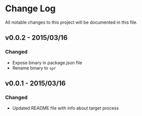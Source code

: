 # Change Log
All notable changes to this project will be documented in this file.

## v0.0.2 - 2015/03/16
### Changed
* Expose binary in package.json file
* Rename binary to `spr`

## v0.0.1 - 2015/03/16
### Changed
* Updated README file with info about target process
